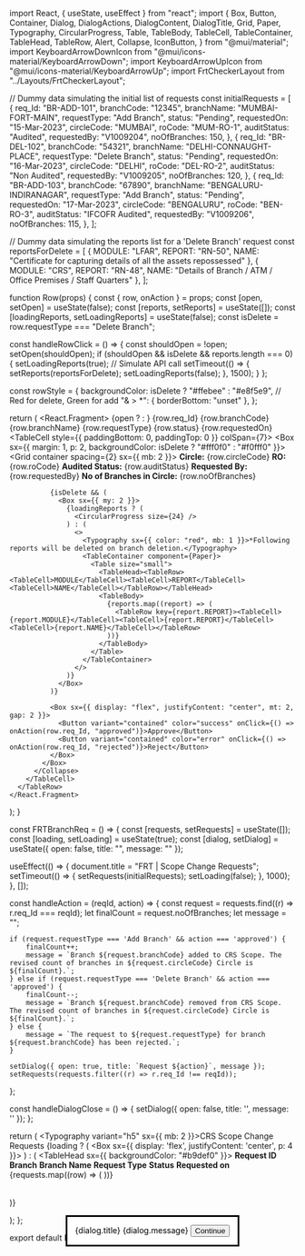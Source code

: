 import React, { useState, useEffect } from "react";
import {
  Box,
  Button,
  Container,
  Dialog,
  DialogActions,
  DialogContent,
  DialogTitle,
  Grid,
  Paper,
  Typography,
  CircularProgress,
  Table,
  TableBody,
  TableCell,
  TableContainer,
  TableHead,
  TableRow,
  Alert,
  Collapse,
  IconButton,
} from "@mui/material";
import KeyboardArrowDownIcon from "@mui/icons-material/KeyboardArrowDown";
import KeyboardArrowUpIcon from "@mui/icons-material/KeyboardArrowUp";
import FrtCheckerLayout from "../Layouts/FrtCheckerLayout";

// Dummy data simulating the initial list of requests
const initialRequests = [
  {
    req_Id: "BR-ADD-101",
    branchCode: "12345",
    branchName: "MUMBAI-FORT-MAIN",
    requestType: "Add Branch",
    status: "Pending",
    requestedOn: "15-Mar-2023",
    circleCode: "MUMBAI",
    roCode: "MUM-RO-1",
    auditStatus: "Audited",
    requestedBy: "V1009204",
    noOfBranches: 150,
  },
  {
    req_Id: "BR-DEL-102",
    branchCode: "54321",
    branchName: "DELHI-CONNAUGHT-PLACE",
    requestType: "Delete Branch",
    status: "Pending",
    requestedOn: "16-Mar-2023",
    circleCode: "DELHI",
    roCode: "DEL-RO-2",
    auditStatus: "Non Audited",
    requestedBy: "V1009205",
    noOfBranches: 120,
  },
  {
    req_Id: "BR-ADD-103",
    branchCode: "67890",
    branchName: "BENGALURU-INDIRANAGAR",
    requestType: "Add Branch",
    status: "Pending",
    requestedOn: "17-Mar-2023",
    circleCode: "BENGALURU",
    roCode: "BEN-RO-3",
    auditStatus: "IFCOFR Audited",
    requestedBy: "V1009206",
    noOfBranches: 115,
  },
];

// Dummy data simulating the reports list for a 'Delete Branch' request
const reportsForDelete = [
  { MODULE: "LFAR", REPORT: "RN-50", NAME: "Certificate for capturing details of all the assets repossessed" },
  { MODULE: "CRS", REPORT: "RN-48", NAME: "Details of Branch / ATM / Office Premises / Staff Quarters" },
];

function Row(props) {
  const { row, onAction } = props;
  const [open, setOpen] = useState(false);
  const [reports, setReports] = useState([]);
  const [loadingReports, setLoadingReports] = useState(false);
  const isDelete = row.requestType === "Delete Branch";

  const handleRowClick = () => {
    const shouldOpen = !open;
    setOpen(shouldOpen);
    if (shouldOpen && isDelete && reports.length === 0) {
      setLoadingReports(true);
      // Simulate API call
      setTimeout(() => {
        setReports(reportsForDelete);
        setLoadingReports(false);
      }, 1500);
    }
  };
  
  const rowStyle = {
    backgroundColor: isDelete ? "#ffebee" : "#e8f5e9", // Red for delete, Green for add
    "& > *": { borderBottom: "unset" },
  };

  return (
    <React.Fragment>
      <TableRow sx={rowStyle}>
        <TableCell>
          <IconButton aria-label="expand row" size="small" onClick={handleRowClick}>
            {open ? <KeyboardArrowUpIcon /> : <KeyboardArrowDownIcon />}
          </IconButton>
        </TableCell>
        <TableCell>{row.req_Id}</TableCell>
        <TableCell>{row.branchCode}</TableCell>
        <TableCell>{row.branchName}</TableCell>
        <TableCell>{row.requestType}</TableCell>
        <TableCell>{row.status}</TableCell>
        <TableCell>{row.requestedOn}</TableCell>
      </TableRow>
      <TableRow>
        <TableCell style={{ paddingBottom: 0, paddingTop: 0 }} colSpan={7}>
          <Collapse in={open} timeout="auto" unmountOnExit>
            <Box sx={{ margin: 1, p: 2, backgroundColor: isDelete ? "#fff0f0" : "#f0fff0" }}>
              <Grid container spacing={2} sx={{ mb: 2 }}>
                <Grid item xs={3}><b>Circle:</b> {row.circleCode}</Grid>
                <Grid item xs={3}><b>RO:</b> {row.roCode}</Grid>
                <Grid item xs={3}><b>Audited Status:</b> {row.auditStatus}</Grid>
                <Grid item xs={3}><b>Requested By:</b> {row.requestedBy}</Grid>
                <Grid item xs={12}><b>No of Branches in Circle:</b> {row.noOfBranches}</Grid>
              </Grid>

              {isDelete && (
                <Box sx={{ my: 2 }}>
                  {loadingReports ? (
                    <CircularProgress size={24} />
                  ) : (
                    <>
                      <Typography sx={{ color: "red", mb: 1 }}>*Following reports will be deleted on branch deletion.</Typography>
                      <TableContainer component={Paper}>
                        <Table size="small">
                          <TableHead><TableRow><TableCell>MODULE</TableCell><TableCell>REPORT</TableCell><TableCell>NAME</TableCell></TableRow></TableHead>
                          <TableBody>
                            {reports.map((report) => (
                              <TableRow key={report.REPORT}><TableCell>{report.MODULE}</TableCell><TableCell>{report.REPORT}</TableCell><TableCell>{report.NAME}</TableCell></TableRow>
                            ))}
                          </TableBody>
                        </Table>
                      </TableContainer>
                    </>
                  )}
                </Box>
              )}
              
              <Box sx={{ display: "flex", justifyContent: "center", mt: 2, gap: 2 }}>
                <Button variant="contained" color="success" onClick={() => onAction(row.req_Id, "approved")}>Approve</Button>
                <Button variant="contained" color="error" onClick={() => onAction(row.req_Id, "rejected")}>Reject</Button>
              </Box>
            </Box>
          </Collapse>
        </TableCell>
      </TableRow>
    </React.Fragment>
  );
}

const FRTBranchReq = () => {
  const [requests, setRequests] = useState([]);
  const [loading, setLoading] = useState(true);
  const [dialog, setDialog] = useState({ open: false, title: "", message: "" });

  useEffect(() => {
    document.title = "FRT | Scope Change Requests";
    setTimeout(() => {
      setRequests(initialRequests);
      setLoading(false);
    }, 1000);
  }, []);

  const handleAction = (reqId, action) => {
    const request = requests.find((r) => r.req_Id === reqId);
    let finalCount = request.noOfBranches;
    let message = "";

    if (request.requestType === 'Add Branch' && action === 'approved') {
        finalCount++;
        message = `Branch ${request.branchCode} added to CRS Scope. The revised count of branches in ${request.circleCode} Circle is ${finalCount}.`;
    } else if (request.requestType === 'Delete Branch' && action === 'approved') {
        finalCount--;
        message = `Branch ${request.branchCode} removed from CRS Scope. The revised count of branches in ${request.circleCode} Circle is ${finalCount}.`;
    } else {
        message = `The request to ${request.requestType} for branch ${request.branchCode} has been rejected.`;
    }

    setDialog({ open: true, title: `Request ${action}`, message });
    setRequests(requests.filter((r) => r.req_Id !== reqId));
  };
  
  const handleDialogClose = () => {
    setDialog({ open: false, title: '', message: '' });
  };

  return (
    <FrtCheckerLayout>
      <Container maxWidth={false}>
        <Typography variant="h5" sx={{ mb: 2 }}>CRS Scope Change Requests</Typography>
        <TableContainer component={Paper}>
          {loading ? (
            <Box sx={{ display: 'flex', justifyContent: 'center', p: 4 }}><CircularProgress /></Box>
          ) : (
            <Table aria-label="collapsible table">
              <TableHead sx={{ backgroundColor: "#b9def0" }}>
                <TableRow>
                  <TableCell />
                  <TableCell><b>Request ID</b></TableCell>
                  <TableCell><b>Branch</b></TableCell>
                  <TableCell><b>Branch Name</b></TableCell>
                  <TableCell><b>Request Type</b></TableCell>
                  <TableCell><b>Status</b></TableCell>
                  <TableCell><b>Requested on</b></TableCell>
                </TableRow>
              </TableHead>
              <TableBody>
                {requests.map((row) => (
                  <Row key={row.req_Id} row={row} onAction={handleAction} />
                ))}
              </TableBody>
            </Table>
          )}
        </TableContainer>
      </Container>
      <Dialog open={dialog.open} onClose={handleDialogClose}>
        <DialogTitle>{dialog.title}</DialogTitle>
        <DialogContent><Alert severity="success">{dialog.message}</Alert></DialogContent>
        <DialogActions><Button onClick={handleDialogClose}>Continue</Button></DialogActions>
      </Dialog>
    </FrtCheckerLayout>
  );
};

export default FRTBranchReq;
